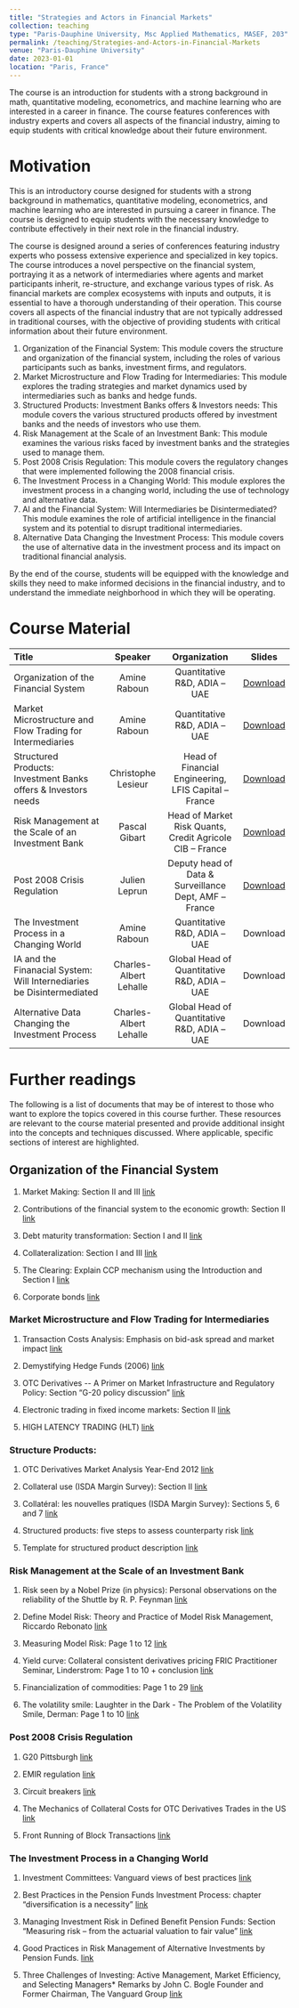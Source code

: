 ```yaml
---
title: "Strategies and Actors in Financial Markets"
collection: teaching
type: "Paris-Dauphine University, Msc Applied Mathematics, MASEF, 203"
permalink: /teaching/Strategies-and-Actors-in-Financial-Markets
venue: "Paris-Dauphine University"
date: 2023-01-01
location: "Paris, France"
---
```


The course is an introduction for students with a strong background in math, quantitative modeling, econometrics, and machine learning who are interested in a career in finance. The course features conferences with industry experts and covers all aspects of the financial industry, aiming to equip students with critical knowledge about their future environment. 

Motivation
======

This is an introductory course designed for students with a strong background in mathematics, quantitative modeling, econometrics, and machine learning who are interested in pursuing a career in finance. The course is designed to equip students with the necessary knowledge to contribute effectively in their next role in the financial industry.

The course is designed around a series of conferences featuring industry experts who possess extensive experience and specialized in key topics. The course introduces a novel perspective on the financial system, portraying it as a network of intermediaries where agents and market participants inherit, re-structure, and exchange various types of risk. As financial markets are complex ecosystems with inputs and outputs, it is essential to have a thorough understanding of their operation. This course covers all aspects of the financial industry that are not typically addressed in traditional courses, with the objective of providing students with critical information about their future environment.

   1. Organization of the Financial System: This module covers the structure and organization of the financial system, including the roles of various participants such as banks, investment firms, and regulators.
   2. Market Microstructure and Flow Trading for Intermediaries: This module explores the trading strategies and market dynamics used by intermediaries such as banks and hedge funds.
   3. Structured Products: Investment Banks offers & Investors needs: This module covers the various structured products offered by investment banks and the needs of investors who use them.
   4. Risk Management at the Scale of an Investment Bank: This module examines the various risks faced by investment banks and the strategies used to manage them.
   5. Post 2008 Crisis Regulation: This module covers the regulatory changes that were implemented following the 2008 financial crisis.
   6. The Investment Process in a Changing World: This module explores the investment process in a changing world, including the use of technology and alternative data.
   7. AI and the Financial System: Will Intermediaries be Disintermediated? This module examines the role of artificial intelligence in the financial system and its potential to disrupt traditional intermediaries.
   8. Alternative Data Changing the Investment Process: This module covers the use of alternative data in the investment process and its impact on traditional financial analysis.

By the end of the course, students will be equipped with the knowledge and skills they need to make informed decisions in the financial industry, and to understand the immediate neighborhood in which they will be operating.


Course Material
======

|Title | Speaker | Organization | Slides |
|:---|:---:|:---:|:---:|
| Organization of the Financial System | Amine Raboun | Quantitative R&D, ADIA – UAE |  [Download](https://github.com/amineraboun/amineraboun.github.io/raw/master/files/1st%20session%20-%20financial%20system.pdf) |
| Market Microstructure and Flow Trading for Intermediaries | Amine Raboun | Quantitative R&D, ADIA – UAE | [Download](https://github.com/amineraboun/amineraboun.github.io/raw/master/files/2nd%20session%20-%20flow%20trading.pdf) |
| Structured Products: Investment Banks offers & Investors needs | Christophe Lesieur| Head of Financial Engineering, LFIS Capital – France | [Download](https://github.com/amineraboun/amineraboun.github.io/raw/master/files/3rd%20session%20-structured%20products.pdf)|
| Risk Management at the Scale of an Investment Bank | Pascal Gibart | Head of Market Risk Quants, Credit Agricole CIB – France| [Download](https://github.com/amineraboun/amineraboun.github.io/raw/master/files/4th%20session%20-banking%20risk.pdf) |
| Post 2008 Crisis Regulation | Julien Leprun | Deputy head of Data & Surveillance Dept, AMF – France| [Download](https://github.com/amineraboun/amineraboun.github.io/raw/master/files/5th%20session%20-regulation.pdf) |
| The Investment Process in a Changing World| Amine Raboun | Quantitative R&D, ADIA – UAE | Download |
| IA and the Finanacial System: Will Internediaries be Disintermediated | Charles-Albert Lehalle | Global Head of Quantitative R&D, ADIA – UAE | Download |
| Alternative Data Changing the Investment Process | Charles-Albert Lehalle | Global Head of Quantitative R&D, ADIA – UAE | Download |


Further readings
======

The following is a list of documents that may be of interest to those who want to explore the topics covered in this course further. These resources are relevant to the course material presented and provide additional insight into the concepts and techniques discussed. Where applicable, specific sections of interest are highlighted.

## Organization of the Financial System

1. Market Making: Section II and III
[link](http://www.bis.org/publ/cgfs52.pdf)

2. Contributions of the financial system to the economic growth: Section II
[link](http://www.treasury.govt.nz/publications/research-policy/wp/2004/04-17)

3. Debt maturity transformation: Section I and II
[link](https://www.imf.org/external/pubs/ft/wp/2011/wp11289.pdf)

4. Collateralization: Section I and III
[link](https://www.imf.org/external/pubs/ft/wp/2011/wp11289.pdf)

5. The Clearing: Explain CCP mechanism using the Introduction and Section I
[link](http://www2.isda.org/attachment/MzE0NA==/ISDAdiscussion_CCP_Pirrong.pdf)

6. Corporate bonds
[link](https://www.sciencedirect.com/topics/economics-econometrics-and-finance/corporate-bond)

### Market Microstructure and Flow Trading for Intermediaries 

1. Transaction Costs Analysis: Emphasis on bid-ask spread and market impact
[link](https://www.koris-intl.com/wp-content/uploads/Cash-Equity-Transaction-Cost-Analysis.pdf)

2. Demystifying Hedge Funds (2006)
[link](https://www.imf.org/external/pubs/ft/fandd/2006/06/basics.htm)

3. OTC Derivatives -- A Primer on Market Infrastructure and Regulatory Policy: Section “G-20 policy discussion”
[link](https://www.chicagofed.org/~/media/publications/economic-perspectives/2014/3q2014-part2-ruffini-steigerwald-pdf.pdf)

4. Electronic trading in fixed income markets: Section II
[link](https://www.bis.org/publ/mktc07.pdf)

5. HIGH LATENCY TRADING (HLT)
[link](https://sniperinmahwah.wordpress.com/2015/06/01/hlt-as-in-high-latency-trading/)


### Structure Products:
1. OTC Derivatives Market Analysis Year-End 2012
[link](http://www2.isda.org/attachment/NTY4MQ==/ISDA%20Year-End%202012%20Market%20Analysis%20FINAL.pdf)

2. Collateral use (ISDA Margin Survey): Section II
[link](http://www2.isda.org/attachment/NTY5Mw==/ISDA%20Margin%20Survey%202013%20FINAL.pdf)

3. Collatéral: les nouvelles pratiques (ISDA Margin Survey): Sections 5, 6 and 7
[link](http://www2.isda.org/attachment/NTY5Mw==/ISDA%20Margin%20Survey%202013%20FINAL.pdf)

4. Structured products: five steps to assess counterparty risk
[link](http://citywire.co.uk/new-model-adviser/structured-products-five-steps-to-assess-counterparty-risk/a397518)

5. Template for structured product description
[link](http://www.sfc.hk/edistributionWeb/gateway/EN/consultation/openAppendix?refNo=09CP3&appendix=13)

### Risk Management at the Scale of an Investment Bank
1. Risk seen by a Nobel Prize (in physics): Personal observations on the reliability of the Shuttle by R. P. Feynman
[link](https://science.ksc.nasa.gov/shuttle/missions/51-l/docs/rogers-commission/Appendix-F.txt)

2. Define Model Risk: Theory and Practice of Model Risk Management, Riccardo Rebonato
[link](https://www.researchgate.net/publication/2539009_Theory_and_Practice_of_Model_Risk_Management)


3. Measuring Model Risk: Page 1 to 12
[link](http://diskussionspapiere.wiwi.uni-hannover.de/pdf_bib/dp-409.pdf)


4. Yield curve: Collateral consistent derivatives pricing FRIC Practitioner Seminar, Linderstrom: Page 1 to 10 + conclusion
[link](http://www.cbs.dk/files/cbs.dk/collateral_consistent_derivatives_pricing_2.pdf)


5. Financialization of commodities: Page 1 to 29
[link](https://carmona.princeton.edu/download/short_courses/Fields_August2013/Financialization_Slides.pdf)


6. The volatility smile: Laughter in the Dark - The Problem of the Volatility Smile, Derman: Page 1 to 10
[link](http://emanuelderman.com/wp-content/uploads/2003/04/Amsterdam.pdf)

### Post 2008 Crisis Regulation
1. G20 Pittsburgh
[link](http://www.g20.utoronto.ca/2009/2009communique0925-fr.html)

2. EMIR regulation
[link](https://www.ashurst.com/en/news-and-insights/hubs/finance-hub/emir/what-you-need-to-know/)

3. Circuit breakers
[link](http://www.bis.gov.uk/assets/foresight/docs/computer-trading/12-1066-eia4-stock-market-circuit-breakers.pdf)

4. The Mechanics of Collateral Costs for OTC Derivatives Trades in the US
[link](https://www.bis.org/cpmi/publ/d27.pdf)

5. Front Running of Block Transactions
[link](http://www.shearman.com/~/media/Files/NewsInsights/Publications/2013/01/FINRA%20Rule%205270%20FAQs%20Front%20Running%20of%20Block%20Tran__/Files/View%20full%20memo%20FINRA%20Rule%205270%20FAQs%20Front%20Runnin__/FileAttachment/FINRARule5270FAQsFrontRunningofBlockTransactions__.pdf)

### The Investment Process in a Changing World

1. Investment Committees: Vanguard views of best practices
[link](https://www.vanguardinvestments.se/documents/investment-committee-best-practices.pdfhttp://www.vanguard.com/pdf/ICRIC_062004.pdf)

2. Best Practices in the Pension Funds Investment Process: chapter “diversification is a necessity”
[link](https://www.pwc.lu/en/asset-management/docs/pwc-awm-global-pension-funds.pdf)

3. Managing Investment Risk in Defined Benefit Pension Funds: Section “Measuring risk – from the actuarial valuation to fair value”
[link](http://www.oecd.org/finance/private-pensions/44899253.pdf)

4. Good Practices in Risk Management of Alternative Investments by Pension Funds.
[link](http://www.iopsweb.org/principlesguidelines/Good%20Practises%20in%20Risk%20Management%20of%20Alternative%20Investments%20by%20Pension%20Funds.%20FINAL%20newcoverpage.pdfhttps://www.dnb.nl/binaries/Good%20practices,%20IOPS,%204%20februari%202008_tcm46-170011.pdf)

5. Three Challenges of Investing: Active Management, Market Efficiency, and Selecting Managers*
Remarks by John C. Bogle Founder and Former Chairman, The Vanguard Group
[link](http://johncbogle.com/speeches/JCB_AXA_10-01.pdf)
